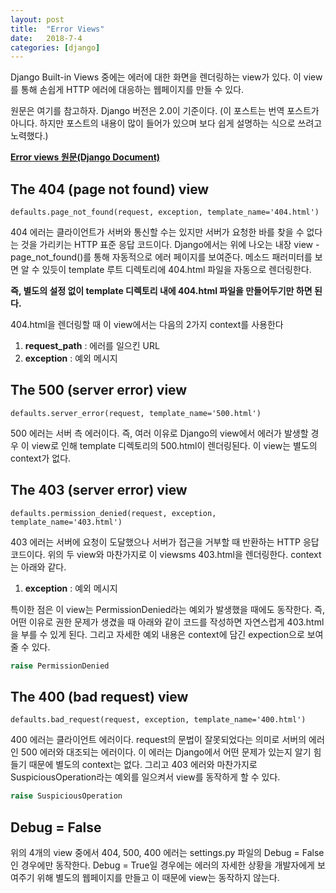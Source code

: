 ```yaml
---
layout: post
title:  "Error Views"
date:   2018-7-4
categories: [django]
---
```


<p class="intro"><span class="dropcap">D</span>jango Built-in Views 중에는 에러에 대한 화면을 렌더링하는 view가 있다. 이 view를 통해 손쉽게 HTTP 에러에 대응하는 웹페이지를 만들 수 있다. </p>

원문은 여기를 참고하자. Django 버전은 2.0이 기준이다. (이 포스트는 번역 포스트가 아니다. 하지만 포스트의 내용이 많이 들어가 있으며 보다 쉽게 설명하는 식으로 쓰려고 노력했다.)

**[Error views 원문(Django Document)]**

## The 404 (page not found) view

```defaults.page_not_found(request, exception, template_name='404.html')```

404 에러는 클라이언트가 서버와 통신할 수는 있지만 서버가 요청한 바를 찾을 수 없다는 것을 가리키는 HTTP 표준 응답 코드이다. Django에서는 위에 나오는 내장 view - page_not_found()를 통해 자동적으로 에러 페이지를 보여준다. 메소드 패러미터를 보면 알 수 있듯이 template 루트 디렉토리에 404.html 파일을 자동으로 렌더링한다.

**즉, 별도의 설정 없이 template 디렉토리 내에 404.html 파일을 만들어두기만 하면 된다.**

404.html을 렌더링할 때 이 view에서는 다음의 2가지 context를 사용한다

1. **request_path** : 에러를 일으킨 URL
2. **exception** : 예외 메시지

## The 500 (server error) view

```defaults.server_error(request, template_name='500.html')```

500 에러는 서버 측 에러이다. 즉, 여러 이유로 Django의 view에서 에러가 발생할 경우 이 view로 인해 template 디렉토리의 500.html이 렌더링된다. 이 view는 별도의 context가 없다.

## The 403 (server error) view

```defaults.permission_denied(request, exception, template_name='403.html')```

403 에러는 서버에 요청이 도달했으나 서버가 접근을 거부할 때 반환하는 HTTP 응답 코드이다. 위의 두 view와 마찬가지로 이 viewsms 403.html을 렌더링한다. context는 아래와 같다.

1. **exception** : 예외 메시지

특이한 점은 이 view는 PermissionDenied라는 예외가 발생했을 때에도 동작한다. 즉, 어떤 이유로 권한 문제가 생겼을 때 아래와 같이 코드를 작성하면 자연스럽게 403.html을 부를 수 있게 된다. 그리고 자세한 예외 내용은 context에 담긴 expection으로 보여줄 수 있다.

```python
raise PermissionDenied
```

## The 400 (bad request) view

```defaults.bad_request(request, exception, template_name='400.html')```

400 에러는 클라이언트 에러이다. request의 문법이 잘못되었다는 의미로 서버의 에러인 500 에러와 대조되는 에러이다. 이 에러는 Django에서 어떤 문제가 있는지 알기 힘들기 때문에 별도의 context는 없다. 그리고 403 에러와 마찬가지로 SuspiciousOperation라는 예외를 일으켜서 view를 동작하게 할 수 있다.

```python
raise SuspiciousOperation
```

## Debug = False

위의 4개의 view 중에서 404, 500, 400 에러는 settings.py 파일의 Debug = False인 경우에만 동작한다. Debug = True일 경우에는 에러의 자세한 상황을 개발자에게 보여주기 위해 별도의 웹페이지를 만들고 이 때문에 view는 동작하지 않는다.

[Error views 원문(Django Document)]:https://docs.djangoproject.com/en/2.0/ref/views/

